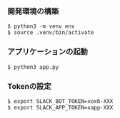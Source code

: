 ### 開発環境の構築
```
$ python3 -m venv env
$ source .venv/bin/activate
```

### アプリケーションの起動
```
$ python3 app.py
```

### Tokenの設定
```
$ export SLACK_BOT_TOKEN=xoxb-XXX
$ export SLACK_APP_TOKEN=xapp-XXX
```
